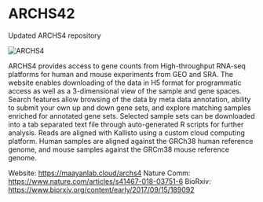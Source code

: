 # ARCHS42

Updated ARCHS4 repository

![ARCHS4](https://github.com/maayanlab/archs42/archs4/images/pipeline.png)

ARCHS4 provides access to gene counts from High-throughput RNA-seq platforms for human and mouse experiments from GEO and SRA. The website enables downloading of the data in H5 format for programmatic access as well as a 3-dimensional view of the sample and gene spaces. Search features allow browsing of the data by meta data annotation, ability to submit your own up and down gene sets, and explore matching samples enriched for annotated gene sets. Selected sample sets can be downloaded into a tab separated text file through auto-generated R scripts for further analysis. Reads are aligned with Kallisto using a custom cloud computing platform. Human samples are aligned against the GRCh38 human reference genome, and mouse samples against the GRCm38 mouse reference genome.

Website: https://maayanlab.cloud/archs4
Nature Comm: https://www.nature.com/articles/s41467-018-03751-6
BioRxiv: https://www.biorxiv.org/content/early/2017/09/15/189092
